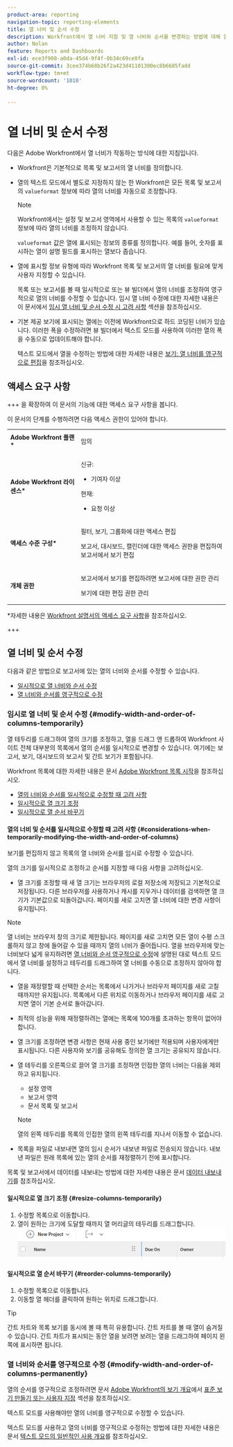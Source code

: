 ```yaml
---
product-area: reporting
navigation-topic: reporting-elements
title: 열 너비 및 순서 수정
description: Workfront에서 열 너비 지침 및 열 너비와 순서를 변경하는 방법에 대해 알아보려면 이 문서를 검토하십시오.
author: Nolan
feature: Reports and Dashboards
exl-id: ece3f908-a0da-45d4-9f4f-0b34c69ce8fa
source-git-commit: 3cee374b68b26f2a423d41101300ec8b6685fadd
workflow-type: tm+mt
source-wordcount: '1010'
ht-degree: 0%

---
```


# 열 너비 및 순서 수정

<!-- Audited: 11/2024 -->

다음은 Adobe Workfront에서 열 너비가 작동하는 방식에 대한 지침입니다.

* Workfront은 기본적으로 목록 및 보고서의 열 너비를 정의합니다.
* 열의 텍스트 모드에서 별도로 지정하지 않는 한 Workfront은 모든 목록 및 보고서의 `valueformat` 정보에 따라 열의 너비를 자동으로 조정합니다.

  >[!NOTE]
  >
  >Workfront에서는 설정 및 보고서 영역에서 사용할 수 있는 목록의 `valueformat` 정보에 따라 열의 너비를 조정하지 않습니다.

  `valueformat` 값은 열에 표시되는 정보의 종류를 정의합니다. 예를 들어, 숫자를 표시하는 열이 설명 필드를 표시하는 열보다 좁습니다.

* 열에 표시할 정보 유형에 따라 Workfront 목록 및 보고서의 열 너비를 필요에 맞게 사용자 지정할 수 있습니다.

  목록 또는 보고서를 볼 때 일시적으로 또는 뷰 빌더에서 열의 너비를 조정하여 영구적으로 열의 너비를 수정할 수 있습니다. 임시 열 너비 수정에 대한 자세한 내용은 이 문서에서 [임시 열 너비 및 순서 수정 시 고려 사항](#considerations-when-temporarily-modifying-the-width-and-order-of-columns) 섹션을 참조하십시오.

* 기본 제공 보기에 표시되는 열에는 이전에 Workfront으로 하드 코딩된 너비가 있습니다. 이러한 폭을 수정하려면 뷰 빌더에서 텍스트 모드를 사용하여 이러한 열의 폭을 수동으로 업데이트해야 합니다.

  텍스트 모드에서 열을 수정하는 방법에 대한 자세한 내용은 [보기: 열 너비를 영구적으로 편집](../../../reports-and-dashboards/reports/custom-view-filter-grouping-samples/view-edit-column-width-permanently.md)을 참조하십시오.

## 액세스 요구 사항

+++ 을 확장하여 이 문서의 기능에 대한 액세스 요구 사항을 봅니다.

이 문서의 단계를 수행하려면 다음 액세스 권한이 있어야 합니다.

<table style="table-layout:auto"> 
 <col> 
 <col> 
 <tbody> 
  <tr> 
   <td role="rowheader"><strong>Adobe Workfront 플랜*</strong></td> 
   <td> <p>임의</p> </td> 
  </tr> 
  <tr> 
   <td role="rowheader"><strong>Adobe Workfront 라이센스*</strong></td> 
   <td> 
      <p>신규:</p>
         <ul>
         <li><p>기여자 이상</p></li>
         </ul>
      <p>현재:</p>
         <ul>
         <li><p>요청 이상</p></li>
         </ul>
   </td>
  </tr> 
  <tr> 
   <td role="rowheader"><strong>액세스 수준 구성*</strong></td> 
   <td> <p>필터, 보기, 그룹화에 대한 액세스 편집</p> <p>보고서, 대시보드, 캘린더에 대한 액세스 권한을 편집하여 보고서에서 보기 편집</p></td> 
  </tr> 
  <tr> 
   <td role="rowheader"><strong>개체 권한</strong></td> 
   <td> <p>보고서에서 보기를 편집하려면 보고서에 대한 권한 관리</p> <p>보기에 대한 편집 권한 관리</p></td> 
  </tr> 
 </tbody> 
</table>

*자세한 내용은 [Workfront 설명서의 액세스 요구 사항](/help/quicksilver/administration-and-setup/add-users/access-levels-and-object-permissions/access-level-requirements-in-documentation.md)을 참조하십시오.

+++

## 열 너비 및 순서 수정

다음과 같은 방법으로 보고서에 있는 열의 너비와 순서를 수정할 수 있습니다.

* [일시적으로 열 너비와 순서 수정](#modify-width-and-order-of-columns-temporarily)
* [열 너비와 순서를 영구적으로 수정](#modify-width-and-order-of-columns-permanently)

### 임시로 열 너비 및 순서 수정 {#modify-width-and-order-of-columns-temporarily}

열 테두리를 드래그하여 열의 크기를 조정하고, 열을 드래그 앤 드롭하여 Workfront 사이트 전체 대부분의 목록에서 열의 순서를 일시적으로 변경할 수 있습니다. 여기에는 보고서, 보기, 대시보드의 보고서 및 간트 보기가 포함됩니다.

Workfront 목록에 대한 자세한 내용은 문서 [Adobe Workfront 목록 시작](../../../workfront-basics/navigate-workfront/use-lists/view-items-in-a-list.md)을 참조하십시오.

* [열의 너비와 순서를 일시적으로 수정할 때 고려 사항](#considerations-when-temporarily-modifying-the-width-and-order-of-columns)
* [일시적으로 열 크기 조정](#resize-columns-temporarily)
* [일시적으로 열 순서 바꾸기](#reorder-columns-temporarily)

#### 열의 너비 및 순서를 일시적으로 수정할 때 고려 사항 {#considerations-when-temporarily-modifying-the-width-and-order-of-columns}

보기를 편집하지 않고 목록의 열 너비와 순서를 임시로 수정할 수 있습니다.

열의 크기를 일시적으로 조정하고 순서를 지정할 때 다음 사항을 고려하십시오.

* 열 크기를 조정할 때 새 열 크기는 브라우저의 로컬 저장소에 저장되고 기본적으로 저장됩니다. 다른 브라우저를 사용하거나 캐시를 지우거나 데이터를 검색하면 열 크기가 기본값으로 되돌아갑니다. 페이지를 새로 고치면 열 너비에 대한 변경 사항이 유지됩니다.

>[!NOTE]
> 
>열 너비는 브라우저 창의 크기로 제한됩니다. 페이지를 새로 고치면 모든 열이 수평 스크롤하지 않고 창에 들어갈 수 있을 때까지 열의 너비가 줄어듭니다. 열을 브라우저에 맞는 너비보다 넓게 유지하려면 [열 너비와 순서 영구적으로 수정](#modify-width-and-order-of-columns-permanently)에 설명된 대로 텍스트 모드에서 열 너비를 설정하고 테두리를 드래그하여 열 너비를 수동으로 조정하지 않아야 합니다.
>

* 열을 재정렬할 때 선택한 순서는 목록에서 나가거나 브라우저 페이지를 새로 고칠 때까지만 유지됩니다. 목록에서 다른 위치로 이동하거나 브라우저 페이지를 새로 고치면 열이 기본 순서로 돌아갑니다.
* 최적의 성능을 위해 재정렬하려는 열에는 목록에 100개를 초과하는 항목이 없어야 합니다.
* 열 크기를 조정하면 변경 사항은 현재 사용 중인 보기에만 적용되며 사용자에게만 표시됩니다. 다른 사용자와 보기를 공유해도 정의한 열 크기는 공유되지 않습니다.
* 열 테두리를 오른쪽으로 끌어 열 크기를 조정하면 인접한 열의 너비는 다음을 제외하고 유지됩니다.

   * 설정 영역
   * 보고서 영역
   * 문서 목록 및 보고서

  >[!NOTE]
  >
  >열의 왼쪽 테두리를 목록의 인접한 열의 왼쪽 테두리를 지나서 이동할 수 없습니다.

* 목록을 파일로 내보내면 열의 임시 순서가 내보낸 파일로 전송되지 않습니다. 내보낸 파일은 원래 목록에 있는 열의 순서를 재정렬하기 전에 표시합니다.

목록 및 보고서에서 데이터를 내보내는 방법에 대한 자세한 내용은 문서 [데이터 내보내기](../../../reports-and-dashboards/reports/creating-and-managing-reports/export-data.md)를 참조하십시오.

#### 일시적으로 열 크기 조정 {#resize-columns-temporarily}

1. 수정할 목록으로 이동합니다.
1. 열이 원하는 크기에 도달할 때까지 열 머리글의 테두리를 드래그합니다.\
   ![](assets/column-resize-350x124.png)

#### 일시적으로 열 순서 바꾸기 {#reorder-columns-temporarily}

1. 수정할 목록으로 이동합니다.
1. 이동할 열 헤더를 클릭하여 원하는 위치로 드래그합니다.

>[!TIP]
>
>간트 차트와 목록 보기를 동시에 볼 때 특히 유용합니다. 간트 차트를 볼 때 열이 숨겨질 수 있습니다. 간트 차트가 표시되는 동안 열을 보려면 보려는 열을 드래그하여 페이지 왼쪽에 표시하면 됩니다.

### 열 너비와 순서를 영구적으로 수정 {#modify-width-and-order-of-columns-permanently}

열의 순서를 영구적으로 조정하려면 문서 [Adobe Workfront의 보기 개요](../../../reports-and-dashboards/reports/reporting-elements/views-overview.md)에서 [표준 보기 만들기 또는 사용자 지정](../../../reports-and-dashboards/reports/reporting-elements/views-overview.md#customizing-a-standard-view) 섹션을 참조하십시오.

텍스트 모드를 사용해야만 열의 너비를 영구적으로 수정할 수 있습니다.

텍스트 모드를 사용하고 열의 너비를 영구적으로 수정하는 방법에 대한 자세한 내용은 문서 [텍스트 모드의 일반적인 사용 개요](../../../reports-and-dashboards/reports/text-mode/understand-common-uses-text-mode.md)를 참조하십시오.
